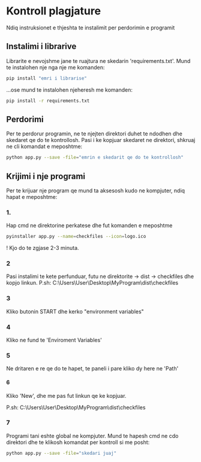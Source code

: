 # Kontroll plagjature

Ndiq instruksionet e thjeshta te instalimit per perdorimin e programit

## Instalimi i librarive

Librarite e nevojshme jane te ruajtura ne skedarin 'requirements.txt'.
Mund te instalohen nje nga nje me komanden:
```bash
pip install "emri i librarise"
```


...ose mund te instalohen njeheresh me komanden:

```bash
pip install -r requirements.txt
```

## Perdorimi

Per te perdorur programin, ne te njejten direktori duhet te ndodhen dhe skedaret qe do te kontrollosh.
Pasi i ke kopjuar skedaret ne direktori, shkruaj ne cli komandat e meposhtme:
```bash
python app.py --save -file="emrin e skedarit qe do te kontrollosh"
```


## Krijimi i nje programi

Per te krijuar nje program qe mund ta aksesosh kudo ne kompjuter, ndiq hapat e meposhtme:

### 1.
Hap cmd ne direktorine perkatese dhe fut komanden e meposhtme
```bash
pyinstaller app.py --name=checkfiles --icon=logo.ico
```
! Kjo do te zgjase 2-3 minuta.

### 2 

Pasi instalimi te kete perfunduar, futu ne direktorite
-> dist -> checkfiles dhe kopjo linkun.
P.sh: C:\Users\User\Desktop\MyProgram\dist\checkfiles

### 3 

Kliko butonin START dhe kerko "environment variables"

### 4 

Kliko ne fund te 'Enviroment Variables'

### 5

Ne dritaren e re qe do te hapet, te paneli i pare kliko dy here ne 'Path'

#### 6

Kliko 'New', dhe me pas fut linkun qe ke kopjuar.

P.sh: C:\Users\User\Desktop\MyProgram\dist\checkfiles

### 7 

Programi tani eshte global ne kompjuter. Mund te hapesh cmd ne cdo direktori dhe te klikosh komandat per kontroll si me posht:

```bash
python app.py --save -file="skedari juaj"
```
